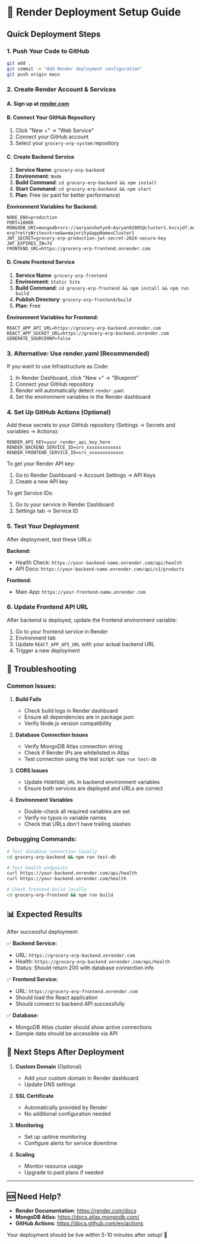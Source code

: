 # 🚀 Render Deployment Setup Guide

## Quick Deployment Steps

### 1. Push Your Code to GitHub
```bash
git add .
git commit -m "Add Render deployment configuration"
git push origin main
```

### 2. Create Render Account & Services

#### A. Sign up at [render.com](https://render.com)

#### B. Connect Your GitHub Repository
1. Click "New +" → "Web Service"
2. Connect your GitHub account
3. Select your `grocery-erp-system` repository

#### C. Create Backend Service
1. **Service Name**: `grocery-erp-backend`
2. **Environment**: `Node`
3. **Build Command**: `cd grocery-erp-backend && npm install`
4. **Start Command**: `cd grocery-erp-backend && npm start`
5. **Plan**: Free (or paid for better performance)

**Environment Variables for Backend:**
```
NODE_ENV=production
PORT=10000
MONGODB_URI=mongodb+srv://aaryanshetye9:Aaryan92005@cluster1.kvcvjdf.mongodb.net/grocery-erp?retryWrites=true&w=majority&appName=Cluster1
JWT_SECRET=grocery-erp-production-jwt-secret-2024-secure-key
JWT_EXPIRES_IN=7d
FRONTEND_URL=https://grocery-erp-frontend.onrender.com
```

#### D. Create Frontend Service
1. **Service Name**: `grocery-erp-frontend`
2. **Environment**: `Static Site`
3. **Build Command**: `cd grocery-erp-frontend && npm install && npm run build`
4. **Publish Directory**: `grocery-erp-frontend/build`
5. **Plan**: Free

**Environment Variables for Frontend:**
```
REACT_APP_API_URL=https://grocery-erp-backend.onrender.com
REACT_APP_SOCKET_URL=https://grocery-erp-backend.onrender.com
GENERATE_SOURCEMAP=false
```

### 3. Alternative: Use render.yaml (Recommended)

If you want to use Infrastructure as Code:

1. In Render Dashboard, click "New +" → "Blueprint"
2. Connect your GitHub repository
3. Render will automatically detect `render.yaml`
4. Set the environment variables in the Render dashboard

### 4. Set Up GitHub Actions (Optional)

Add these secrets to your GitHub repository (Settings → Secrets and variables → Actions):

```
RENDER_API_KEY=your_render_api_key_here
RENDER_BACKEND_SERVICE_ID=srv_xxxxxxxxxxxxx
RENDER_FRONTEND_SERVICE_ID=srv_xxxxxxxxxxxxx
```

To get your Render API key:
1. Go to Render Dashboard → Account Settings → API Keys
2. Create a new API key

To get Service IDs:
1. Go to your service in Render Dashboard
2. Settings tab → Service ID

### 5. Test Your Deployment

After deployment, test these URLs:

**Backend:**
- Health Check: `https://your-backend-name.onrender.com/api/health`
- API Docs: `https://your-backend-name.onrender.com/api/v1/products`

**Frontend:**
- Main App: `https://your-frontend-name.onrender.com`

### 6. Update Frontend API URL

After backend is deployed, update the frontend environment variable:
1. Go to your frontend service in Render
2. Environment tab
3. Update `REACT_APP_API_URL` with your actual backend URL
4. Trigger a new deployment

## 🔧 Troubleshooting

### Common Issues:

1. **Build Fails**
   - Check build logs in Render dashboard
   - Ensure all dependencies are in package.json
   - Verify Node.js version compatibility

2. **Database Connection Issues**
   - Verify MongoDB Atlas connection string
   - Check if Render IPs are whitelisted in Atlas
   - Test connection using the test script: `npm run test-db`

3. **CORS Issues**
   - Update `FRONTEND_URL` in backend environment variables
   - Ensure both services are deployed and URLs are correct

4. **Environment Variables**
   - Double-check all required variables are set
   - Verify no typos in variable names
   - Check that URLs don't have trailing slashes

### Debugging Commands:

```bash
# Test database connection locally
cd grocery-erp-backend && npm run test-db

# Test health endpoints
curl https://your-backend.onrender.com/api/health
curl https://your-backend.onrender.com/health

# Check frontend build locally
cd grocery-erp-frontend && npm run build
```

## 📊 Expected Results

After successful deployment:

✅ **Backend Service:**
- URL: `https://grocery-erp-backend.onrender.com`
- Health: `https://grocery-erp-backend.onrender.com/api/health`
- Status: Should return 200 with database connection info

✅ **Frontend Service:**
- URL: `https://grocery-erp-frontend.onrender.com`
- Should load the React application
- Should connect to backend API successfully

✅ **Database:**
- MongoDB Atlas cluster should show active connections
- Sample data should be accessible via API

## 🎯 Next Steps After Deployment

1. **Custom Domain** (Optional)
   - Add your custom domain in Render dashboard
   - Update DNS settings

2. **SSL Certificate**
   - Automatically provided by Render
   - No additional configuration needed

3. **Monitoring**
   - Set up uptime monitoring
   - Configure alerts for service downtime

4. **Scaling**
   - Monitor resource usage
   - Upgrade to paid plans if needed

---

## 🆘 Need Help?

- **Render Documentation**: https://render.com/docs
- **MongoDB Atlas**: https://docs.atlas.mongodb.com/
- **GitHub Actions**: https://docs.github.com/en/actions

Your deployment should be live within 5-10 minutes after setup! 🚀